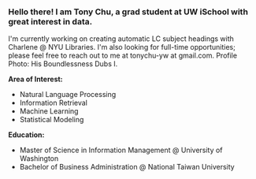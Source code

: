 ### Hello there! I am Tony Chu, a grad student at UW iSchool with great interest in data.

I'm currently working on creating automatic LC subject headings with Charlene @ NYU Libraries. I'm also looking for full-time opportunities; please feel free to reach out to me at tonychu-yw at gmail.com. Profile Photo: His Boundlessness Dubs I.

**Area of Interest:**
- Natural Language Processing
- Information Retrieval
- Machine Learning 
- Statistical Modeling

**Education:**
- Master of Science in Information Management @ University of Washington
- Bachelor of Business Administration @ National Taiwan University 
